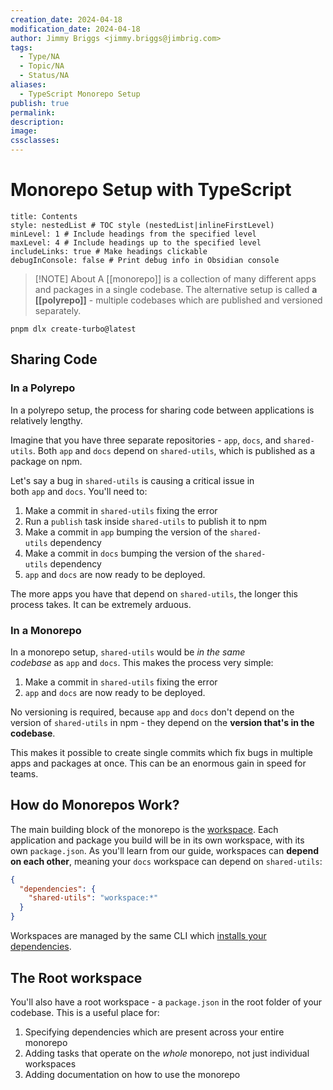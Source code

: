 ```yaml
---
creation_date: 2024-04-18
modification_date: 2024-04-18
author: Jimmy Briggs <jimmy.briggs@jimbrig.com>
tags:
  - Type/NA
  - Topic/NA
  - Status/NA
aliases:
  - TypeScript Monorepo Setup
publish: true
permalink:
description:
image:
cssclasses:
---
```


# Monorepo Setup with TypeScript

```table-of-contents
title: Contents 
style: nestedList # TOC style (nestedList|inlineFirstLevel)
minLevel: 1 # Include headings from the specified level
maxLevel: 4 # Include headings up to the specified level
includeLinks: true # Make headings clickable
debugInConsole: false # Print debug info in Obsidian console
```

> [!NOTE] About
> A [[monorepo]] is a collection of many different apps and packages in a single codebase.
> The alternative setup is called **a [[polyrepo]]** - multiple codebases which are published and versioned separately.

```shell
pnpm dlx create-turbo@latest
```

## Sharing Code

### In a Polyrepo

In a polyrepo setup, the process for sharing code between applications is relatively lengthy.

Imagine that you have three separate repositories - `app`, `docs`, and `shared-utils`. Both `app` and `docs` depend on `shared-utils`, which is published as a package on npm.

Let's say a bug in `shared-utils` is causing a critical issue in both `app` and `docs`. You'll need to:

1. Make a commit in `shared-utils` fixing the error
2. Run a `publish` task inside `shared-utils` to publish it to npm
3. Make a commit in `app` bumping the version of the `shared-utils` dependency
4. Make a commit in `docs` bumping the version of the `shared-utils` dependency
5. `app` and `docs` are now ready to be deployed.

The more apps you have that depend on `shared-utils`, the longer this process takes. It can be extremely arduous.

### In a Monorepo

In a monorepo setup, `shared-utils` would be _in the same codebase_ as `app` and `docs`. This makes the process very simple:

1. Make a commit in `shared-utils` fixing the error
2. `app` and `docs` are now ready to be deployed.

No versioning is required, because `app` and `docs` don't depend on the version of `shared-utils` in npm - they depend on the **version that's in the codebase**.

This makes it possible to create single commits which fix bugs in multiple apps and packages at once. This can be an enormous gain in speed for teams.

## How do Monorepos Work?

The main building block of the monorepo is the [workspace](https://turbo.build/repo/docs/handbook/workspaces). Each application and package you build will be in its own workspace, with its own `package.json`. As you'll learn from our guide, workspaces can **depend on each other**, meaning your `docs` workspace can depend on `shared-utils`:

```json
{
  "dependencies": {
    "shared-utils": "workspace:*"
  }
}
```

Workspaces are managed by the same CLI which [installs your dependencies](https://turbo.build/repo/docs/handbook/package-installation).

## The Root workspace

You'll also have a root workspace - a `package.json` in the root folder of your codebase. This is a useful place for:

1. Specifying dependencies which are present across your entire monorepo
2. Adding tasks that operate on the _whole_ monorepo, not just individual workspaces
3. Adding documentation on how to use the monorepo